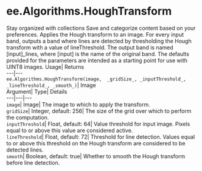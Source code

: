  
#  ee.Algorithms.HoughTransform
Stay organized with collections  Save and categorize content based on your preferences. 
Applies the Hough transform to an image. For every input band, outputs a band where lines are detected by thresholding the Hough transform with a value of lineThreshold. The output band is named [input]_lines, where [input] is the name of the original band. The defaults provided for the parameters are intended as a starting point for use with UINT8 images. Usage| Returns  
---|---  
`ee.Algorithms.HoughTransform(image,  _gridSize_, _inputThreshold_, _lineThreshold_, _smooth_)`| Image  
Argument| Type| Details  
---|---|---  
`image`| Image| The image to which to apply the transform.  
`gridSize`| Integer, default: 256| The size of the grid over which to perform the computation.  
`inputThreshold`| Float, default: 64| Value threshold for input image. Pixels equal to or above this value are considered active.  
`lineThreshold`| Float, default: 72| Threshold for line detection. Values equal to or above this threshold on the Hough transform are considered to be detected lines.  
`smooth`| Boolean, default: true| Whether to smooth the Hough transform before line detection.  
